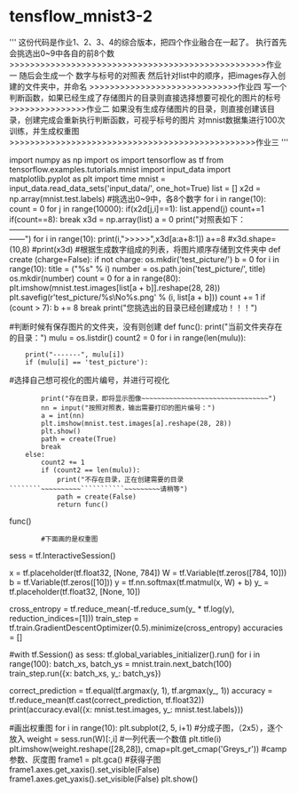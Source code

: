 # tensflow_mnist3-2

'''
这份代码是作业1、2、3、4的综合版本，把四个作业融合在一起了。
    执行首先会挑选出0~9中各自的前8个数     >>>>>>>>>>>>>>>>>>>>>>>>>>>>>>>>>>>>>>>>>>>>>>>>>>作业一
    随后会生成一个  数字与标号的对照表
    然后针对list中的顺序，把images存入创建的文件夹中，并命名      >>>>>>>>>>>>>>>>>>>>>>>>>>>>>作业四
    写一个判断函数，如果已经生成了存储图片的目录则直接选择想要可视化的图片的标号 >>>>>>>>>>>>>>>作业二
                    如果没有生成存储图片的目录，则直接创建该目录，创建完成会重新执行判断函数，可视乎标号的图片
    对mnist数据集进行100次训练，并生成权重图   >>>>>>>>>>>>>>>>>>>>>>>>>>>>>>>>>>>>>>>>>>>>>>>>作业三
'''

import numpy as np
import os
import tensorflow as tf
from tensorflow.examples.tutorials.mnist import input_data
import matplotlib.pyplot as plt
import time
mnist = input_data.read_data_sets('input_data/', one_hot=True)
list = []
x2d = np.array(mnist.test.labels)
#挑选出0~9中，各8个数字
for i in  range(10):
    count = 0
    for j in range(10000):
        if(x2d[j,i]==1):
            list.append(j)
            count+=1
            if(count==8):
                break
x3d = np.array(list)
a = 0
print("对照表如下：——————————————————————————————————————")
for i in range(10):
    print(i,">>>>>",x3d[a:a+8:1])
    a+=8
#x3d.shape=(10,8)
#print(x3d)
#根据生成数字组成的列表，将图片顺序存储到文件夹中
def create (charge=False):
    if not charge:
        os.mkdir('test_picture/')
        b = 0
        for i in range(10):
            title = ("%s" % i)
            number = os.path.join('test_picture/', title)
            os.mkdir(number)
            count = 0
            for a in range(80):
                plt.imshow(mnist.test.images[list[a + b]].reshape(28, 28))
                plt.savefig(r'test_picture/%s\No%s.png' % (i, list[a + b]))
                count += 1
                if (count > 7):
                    b += 8
                    break
        print("您挑选出的目录已经创建成功！！！")


#判断时候有保存图片的文件夹，没有则创建
def func():
    print("当前文件夹存在的目录：")
    mulu = os.listdir()
    count2 = 0
    for i in range(len(mulu)):

        print("-------", mulu[i])
        if (mulu[i] == 'test_picture'):


#选择自己想可视化的图片编号，并进行可视化

            print("存在目录，即将显示图像~~~~~~~~~~~~~~~~~~~~~~~~~~~~~~~~")
            nn = input("按照对照表，输出需要打印的图片编号：")
            a = int(nn)
            plt.imshow(mnist.test.images[a].reshape(28, 28))
            plt.show()
            path = create(True)
            break
        else:
            count2 += 1
            if (count2 == len(mulu)):
                print("不存在目录，正在创建需要的目录````````~~~~~~~~~~```````````~~~~~~~~~请稍等")
                path = create(False)
                return func()

func()

            #下面画的是权重图
            
sess = tf.InteractiveSession()

x = tf.placeholder(tf.float32, [None, 784])
W = tf.Variable(tf.zeros([784, 10]))
b = tf.Variable(tf.zeros([10]))
y = tf.nn.softmax(tf.matmul(x, W) + b)
y_ = tf.placeholder(tf.float32, [None, 10])



cross_entropy = tf.reduce_mean(-tf.reduce_sum(y_ * tf.log(y), reduction_indices=[1]))
train_step = tf.train.GradientDescentOptimizer(0.5).minimize(cross_entropy)
accuracies = []

#with tf.Session() as sess:
tf.global_variables_initializer().run()
for i in range(100):
        batch_xs, batch_ys = mnist.train.next_batch(100)
        train_step.run({x: batch_xs, y_: batch_ys})

correct_prediction = tf.equal(tf.argmax(y, 1), tf.argmax(y_, 1))
accuracy = tf.reduce_mean(tf.cast(correct_prediction, tf.float32))
print(accuracy.eval({x: mnist.test.images, y_: mnist.test.labels}))



#画出权重图
for i in range(10):
 plt.subplot(2, 5, i+1)    #分成子图，（2x5），逐个放入
 weight = sess.run(W)[:,i]    #一列代表一个数值
 plt.title(i)
 plt.imshow(weight.reshape([28,28]), cmap=plt.get_cmap('Greys_r'))      #camp参数、灰度图
 frame1 = plt.gca()      #获得子图
 frame1.axes.get_xaxis().set_visible(False)
 frame1.axes.get_yaxis().set_visible(False)
plt.show()












